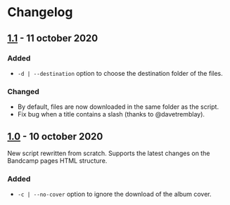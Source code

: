 # Changelog

## [1.1] - 11 october 2020

### Added

- `-d | --destination` option to choose the destination folder of the files.

### Changed

- By default, files are now downloaded in the same folder as the script.
- Fix bug when a title contains a slash (thanks to @davetremblay).

## [1.0] - 10 october 2020

New script rewritten from scratch.
Supports the latest changes on the Bandcamp pages HTML structure.

### Added

 - `-c | --no-cover` option to ignore the download of the album cover.

[unreleased]: https://github.com/github.com/cisoun/bandcamp-downloader/compare/v1.1...HEAD
[1.1]: https://github.com/cisoun/bandcamp-downloader/releases/tag/v1.1
[1.0]: https://github.com/cisoun/bandcamp-downloader/releases/tag/v1.0

